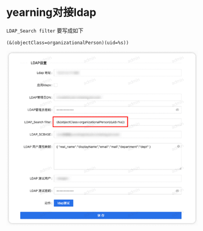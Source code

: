 # yearning对接ldap



`LDAP_Search filter` 要写成如下

```shell
(&(objectClass=organizationalPerson)(uid=%s))
```



![iShot_2025-09-08_16.19.51](https://raw.githubusercontent.com/pptfz/picgo-images/master/img/iShot_2025-09-08_16.19.51.png)



